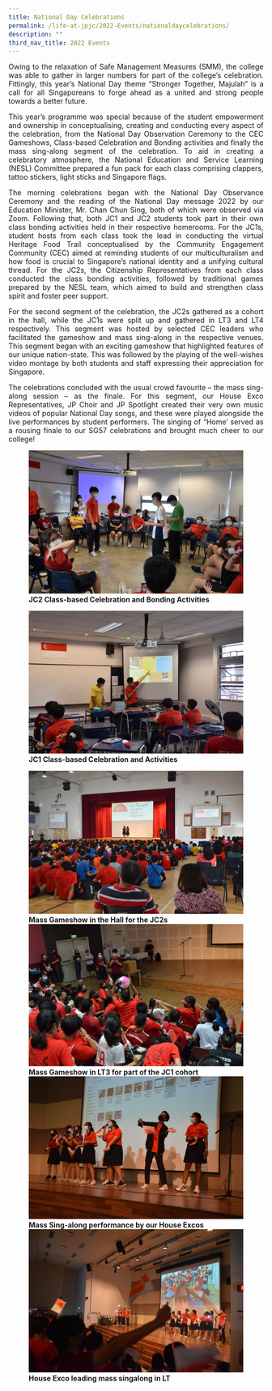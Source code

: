 ```yaml
---
title: National Day Celebrations
permalink: /life-at-jpjc/2022-Events/nationaldaycelebrations/
description: ""
third_nav_title: 2022 Events
---
```

<div align=justify>
	
Owing to the relaxation of Safe Management Measures (SMM), the college was able to gather in larger numbers for part of the college’s celebration. Fittingly, this year’s National Day theme “Stronger Together, Majulah” is a call for all Singaporeans to forge ahead as a united and strong people towards a better future.

This year’s programme was special because of the student empowerment and ownership in conceptualising, creating and conducting every aspect of the celebration, from the National Day Observation Ceremony to the CEC Gameshows, Class-based Celebration and Bonding activities and finally the mass sing-along segment of the celebration. To aid in creating a celebratory atmosphere, the National Education and Service Learning (NESL) Committee prepared a fun pack for each class comprising clappers, tattoo stickers, light sticks and Singapore flags. 

The morning celebrations began with the National Day Observance Ceremony and the reading of the National Day message 2022 by our Education Minister, Mr. Chan Chun Sing, both of which were observed via Zoom. Following that, both JC1 and JC2 students took part in their own class bonding activities held in their respective homerooms. For the JC1s, student hosts from each class took the lead in conducting the virtual Heritage Food Trail conceptualised by the Community Engagement Community (CEC) aimed at reminding students of our multiculturalism and how food is crucial to Singapore’s national identity and a unifying cultural thread.  For the JC2s, the Citizenship Representatives from each class conducted the class bonding activities, followed by traditional games prepared by the NESL team, which aimed to build and strengthen class spirit and foster peer support. 

For the second segment of the celebration, the JC2s gathered as a cohort in the hall, while the JC1s were split up and gathered in LT3 and LT4 respectively. This segment was hosted by selected CEC leaders who facilitated the gameshow and mass sing-along in the respective venues. This segment began with an exciting gameshow that highlighted features of our unique nation-state. This was followed by the playing of the well-wishes video montage by both students and staff expressing their appreciation for Singapore. 

The celebrations concluded with the usual crowd favourite – the mass sing-along session – as the finale. For this segment, our House Exco Representatives, JP Choir and JP Spotlight created their very own music videos of popular National Day songs, and these were played alongside the live performances by student performers. The singing of “Home’ served as a rousing finale to our SG57 celebrations and brought much cheer to our college!
	</div>
	
<figure>
	
<img src="https://raw.githubusercontent.com/isomerpages/moe-jpjc/staging/images/Life%20%40%20JPJC/2022%20Events/National%20Day%20Celebrations/Photo%201.jpg">
<figcaption><strong>JC2 Class-based Celebration and Bonding Activities</strong></figcaption>
	</figure>

<figure>
	
<img src="https://raw.githubusercontent.com/isomerpages/moe-jpjc/staging/images/Life%20%40%20JPJC/2022%20Events/National%20Day%20Celebrations/Photo%202.jpg">
<figcaption><strong>JC1 Class-based Celebration and Activities</strong></figcaption>
</figure>

<figure>
	
<img src="https://raw.githubusercontent.com/isomerpages/moe-jpjc/staging/images/Life%20%40%20JPJC/2022%20Events/National%20Day%20Celebrations/Photo%203.jpg">
<figcaption><strong>Mass Gameshow in the Hall for the JC2s</strong></figcaption>
	

<img src="https://raw.githubusercontent.com/isomerpages/moe-jpjc/staging/images/Life%20%40%20JPJC/2022%20Events/National%20Day%20Celebrations/Photo%204.jpg">
<figcaption><strong>Mass Gameshow in LT3 for part of the JC1 cohort</strong></figcaption>

<img src="https://raw.githubusercontent.com/isomerpages/moe-jpjc/staging/images/Life%20%40%20JPJC/2022%20Events/National%20Day%20Celebrations/Photo%205.jpg">
<figcaption><strong>Mass Sing-along performance by our House Excos</strong></figcaption>

<img src="https://raw.githubusercontent.com/isomerpages/moe-jpjc/staging/images/Life%20%40%20JPJC/2022%20Events/National%20Day%20Celebrations/Photo%206%20House%20Exco%20leading%20mass%20singalong%20in%20LT.jpg">
<figcaption><strong>House Exco leading mass singalong in LT</strong></figcaption>
</figure>
</div>